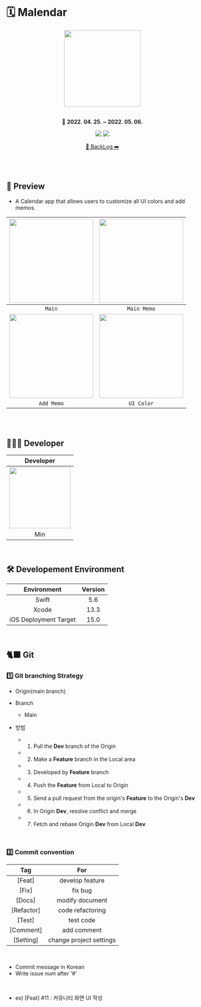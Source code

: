 # 🗓 Malendar

<div align="center">

<img width=200 src="https://i.imgur.com/HLyygOX.png">    
    
<br>
<br>

📆 **2022. 04. 25. ~ 2022. 05. 06.**

[<img src="https://img.shields.io/badge/Swift-5.6-orange?">](https://developer.apple.com/kr/swift/) [<img src="https://img.shields.io/badge/Xcode-13.3-blue?">](https://developer.apple.com/kr/xcode/)

[📜 BackLog ➡️](https://docs.google.com/spreadsheets/d/1GZk9kV0nV0WlljCNEnlUKKoqDpMngs0d5s4YO_hYB30/edit#gid=0)    

</div>
    
<br>
<br>

## 👀 Preview

- A Calendar app that allows users to customize all UI colors and add memos.

|<img width=220 src="https://i.imgur.com/5GcJo4l.jpg">|<img width=220 src="https://i.imgur.com/IOgzamz.jpg">|
|:-:|:-:|
|`Main`|`Main Memo`|
|<img width=220 src="https://i.imgur.com/IGN0cfh.jpg">|<img width=220 src="https://i.imgur.com/5Y54z0u.jpg">|
|`Add Memo`|`UI Color`|

<br>
<br>

## 👨🏻‍💻 Developer

|Developer|
|:-:|
|<img src="https://i.imgur.com/OB39K35.png" width="160">|
|Min|


</div>

<br>

## 🛠 Developement Environment

|Environment|Version|
|:-:|:-:|
|Swift|5.6|
|Xcode|13.3|
|iOS Deployment Target|15.0|

<br>

## 🐈‍⬛ Git

### 1️⃣ Git branching Strategy

- Origin(main branch)

- Branch
    - Main

- 방법
    - 1. Pull the **Dev** branch of the Origin
    - 2. Make a **Feature** branch in the Local area
    - 3. Developed by **Feature** branch
    - 4. Push the **Feature** from Local to Origin
    - 5. Send a pull request from the origin's **Feature** to the Origin's **Dev**
    - 6. In Origin **Dev**, resolve conflict and merge
    - 7. Fetch and rebase Origin **Dev** from Local **Dev**

<br>
    

### 2️⃣ Commit convention

|Tag|For|
|:-:|:-:|
|[Feat]|develop feature|
|[Fix]|fix bug|
|[Docs]|modify document|
|[Refactor]|code refactoring|
|[Test]|test code|
|[Comment]|add comment|
|[Setting]|change project settings|

<br>

- Commit message in Korean
- Write issue num after '#' 

<br>

 - ex) [Feat] #11 : 커뮤니티 화면 UI 작성

<br>


